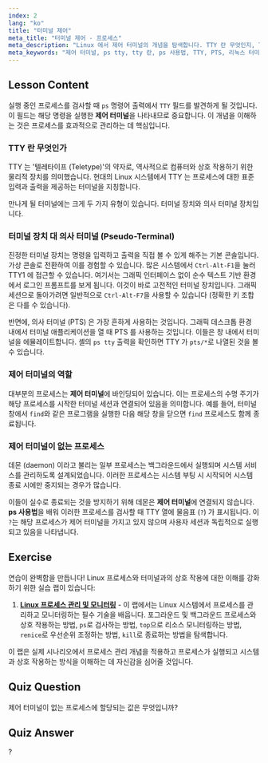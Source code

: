 ```yaml
---
index: 2
lang: "ko"
title: "터미널 제어"
meta_title: "터미널 제어 - 프로세스"
meta_description: "Linux 에서 제어 터미널의 개념을 탐색합니다. TTY 란 무엇인지, TTY 와 PTS 의 차이점, 그리고 데몬과 같이 제어 터미널이 없는 프로세스를 식별하기 위해 `ps tty` 출력을 사용하는 방법을 알아봅니다."
meta_keywords: "제어 터미널, ps tty, tty 란, ps 사용법, TTY, PTS, 리눅스 터미널, 데몬 프로세스, 리눅스 프로세스"
---
```


## Lesson Content

실행 중인 프로세스를 검사할 때 `ps` 명령어 출력에서 `TTY` 필드를 발견하게 될 것입니다. 이 필드는 해당 명령을 실행한 **제어 터미널**을 나타내므로 중요합니다. 이 개념을 이해하는 것은 프로세스를 효과적으로 관리하는 데 핵심입니다.

### TTY 란 무엇인가

TTY 는 '텔레타이프 (Teletype)'의 약자로, 역사적으로 컴퓨터와 상호 작용하기 위한 물리적 장치를 의미했습니다. 현대의 Linux 시스템에서 TTY 는 프로세스에 대한 표준 입력과 출력을 제공하는 터미널을 지칭합니다.

만나게 될 터미널에는 크게 두 가지 유형이 있습니다. 터미널 장치와 의사 터미널 장치입니다.

### 터미널 장치 대 의사 터미널 (Pseudo-Terminal)

진정한 터미널 장치는 명령을 입력하고 출력을 직접 볼 수 있게 해주는 기본 콘솔입니다. 가상 콘솔로 전환하여 이를 경험할 수 있습니다. 많은 시스템에서 `Ctrl-Alt-F1`을 눌러 TTY1 에 접근할 수 있습니다. 여기서는 그래픽 인터페이스 없이 순수 텍스트 기반 환경에서 로그인 프롬프트를 보게 됩니다. 이것이 바로 고전적인 터미널 장치입니다. 그래픽 세션으로 돌아가려면 일반적으로 `Ctrl-Alt-F7`을 사용할 수 있습니다 (정확한 키 조합은 다를 수 있습니다).

반면에, 의사 터미널 (PTS) 은 가장 흔하게 사용하는 것입니다. 그래픽 데스크톱 환경 내에서 터미널 애플리케이션을 열 때 PTS 를 사용하는 것입니다. 이들은 창 내에서 터미널을 에뮬레이트합니다. 셸의 `ps tty` 출력을 확인하면 TTY 가 `pts/*`로 나열된 것을 볼 수 있습니다.

### 제어 터미널의 역할

대부분의 프로세스는 **제어 터미널**에 바인딩되어 있습니다. 이는 프로세스의 수명 주기가 해당 프로세스를 시작한 터미널 세션과 연결되어 있음을 의미합니다. 예를 들어, 터미널 창에서 `find`와 같은 프로그램을 실행한 다음 해당 창을 닫으면 `find` 프로세스도 함께 종료됩니다.

### 제어 터미널이 없는 프로세스

데몬 (daemon) 이라고 불리는 일부 프로세스는 백그라운드에서 실행되며 시스템 서비스를 관리하도록 설계되었습니다. 이러한 프로세스는 시스템 부팅 시 시작되어 시스템 종료 시에만 중지되는 경우가 많습니다.

이들이 실수로 종료되는 것을 방지하기 위해 데몬은 **제어 터미널**에 연결되지 않습니다. **ps 사용법**을 배워 이러한 프로세스를 검사할 때 TTY 열에 물음표 (`?`) 가 표시됩니다. 이 `?`는 해당 프로세스가 제어 터미널을 가지고 있지 않으며 사용자 세션과 독립적으로 실행되고 있음을 나타냅니다.

## Exercise

연습이 완벽함을 만듭니다! Linux 프로세스와 터미널과의 상호 작용에 대한 이해를 강화하기 위한 실습 랩이 있습니다:

1. **[Linux 프로세스 관리 및 모니터링](https://labex.io/ko/labs/comptia-manage-and-monitor-linux-processes-590864)** - 이 랩에서는 Linux 시스템에서 프로세스를 관리하고 모니터링하는 필수 기술을 배웁니다. 포그라운드 및 백그라운드 프로세스와 상호 작용하는 방법, `ps`로 검사하는 방법, `top`으로 리소스 모니터링하는 방법, `renice`로 우선순위 조정하는 방법, `kill`로 종료하는 방법을 탐색합니다.

이 랩은 실제 시나리오에서 프로세스 관리 개념을 적용하고 프로세스가 실행되고 시스템과 상호 작용하는 방식을 이해하는 데 자신감을 심어줄 것입니다.

## Quiz Question

제어 터미널이 없는 프로세스에 할당되는 값은 무엇입니까?

## Quiz Answer

?
